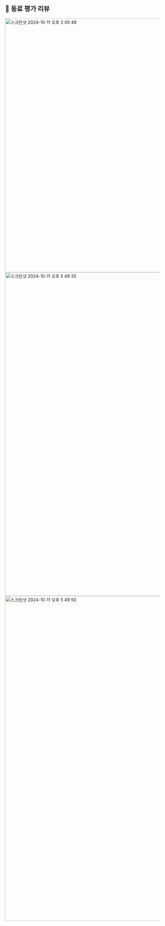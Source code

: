 

## 🌵 동료 평가 리뷰
<img width="826" alt="스크린샷 2024-10-11 오후 3 00 48" src="https://github.com/user-attachments/assets/5869f128-11c9-47bf-b6a9-80c077108581">
<img width="1053" alt="스크린샷 2024-10-11 오후 5 49 35" src="https://github.com/user-attachments/assets/d96cbb00-4b45-458b-bbbb-3b27fd1931ac">
<img width="1057" alt="스크린샷 2024-10-11 오후 5 49 50" src="https://github.com/user-attachments/assets/35114cca-3b42-4704-93df-66aa9f839927">
